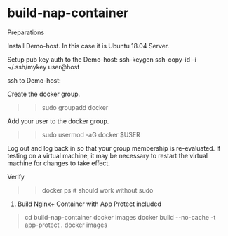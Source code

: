 # build-nap-container

Preparations

Install Demo-host. In this case it is Ubuntu 18.04 Server.

Setup pub key auth to the Demo-host:
ssh-keygen
ssh-copy-id -i ~/.ssh/mykey user@host

ssh to Demo-host:

Create the docker group.
>> sudo groupadd docker

Add your user to the docker group.
>> sudo usermod -aG docker $USER

Log out and log back in so that your group membership is re-evaluated.
If testing on a virtual machine, it may be necessary to restart the virtual machine for changes to take effect.

Verify
>> docker ps # should work without sudo

1. Build Nginx+ Container with App Protect included
> cd build-nap-container
> docker images
> docker build --no-cache -t app-protect .
> docker images
